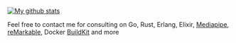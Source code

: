 [![My github stats](https://github-readme-stats.vercel.app/api?username=fenollp&show_icons=true&theme=dracula&count_private=true)](https://github.com/fenollp)

Feel free to contact me for consulting on Go, Rust, Erlang, Elixir, [Mediapipe](http://mediapipe.dev/), [reMarkable](https://remarkable.com/), Docker [BuildKit](https://github.com/moby/buildkit) and more

<!-- [![My github stats](https://github-readme-stats.vercel.app/api?username=fenollp&show_icons=true&include_all_commits=true&theme=dracula&count_private=true)](https://github.com/anuraghazra/github-readme-stats) -->

<!--
**fenollp/fenollp** is a ✨ _special_ ✨ repository because its `README.md` (this file) appears on your GitHub profile.

Here are some ideas to get you started:

- 🔭 I’m currently working on ...
- 🌱 I’m currently learning ...
- 👯 I’m looking to collaborate on ...
- 🤔 I’m looking for help with ...
- 💬 Ask me about ...
- 📫 How to reach me: ...
- 😄 Pronouns: ...
- ⚡ Fun fact: ...
-->
